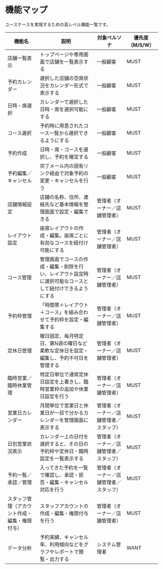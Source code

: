 # 機能マップ

ユースケースを実現するための高レベル機能一覧です。

| 機能名                                   | 説明                                                                                                          | 対象ペルソナ                                   | 優先度（M/S/W） |
|----------------------------------------|-------------------------------------------------------------------------------------------------------------|--------------------------------------------|--------------|
| 店舗一覧表示                               | トップページや専用画面で店舗を一覧表示する                                                                            | 一般顧客                                         | MUST         |
| 予約カレンダー                             | 選択した店舗の空席状況をカレンダー形式で表示する                                                                        | 一般顧客                                         | MUST         |
| 日時・席選択                              | カレンダーで選択した日時・席を選択可能にする                                                                        | 一般顧客                                         | MUST         |
| コース選択                                | 予約時に用意されたコース一覧から選択できるようにする                                                                     | 一般顧客                                         | MUST         |
| 予約作成                                | 日時・席・コースを選択し、予約を確定する                                                                              | 一般顧客                                         | MUST         |
| 予約編集／キャンセル                         | 完了メール内の固有リンク経由で対象予約の変更・キャンセルを行う                                                            | 一般顧客                                         | MUST         |
| 店舗情報設定                               | 店舗の名称、住所、連絡先など基本情報を管理画面で設定・編集できる                                                         | 管理者（オーナー／店舗管理者）                         | MUST         |
| レイアウト設定                             | 座席レイアウトの作成・編集。座席ごとに有効なコースを紐付け可能にする                                                        | 管理者（オーナー／店舗管理者）                         | MUST         |
| コース管理                                | 管理画面でコースの作成・編集・削除を行い、レイアウト設定時に選択可能なコースとして紐付けできるようにする                                | 管理者（オーナー／店舗管理者）                         | MUST         |
| 予約枠管理                                | 「時間帯＋レイアウト＋コース」を組み合わせて予約枠を設定・編集する                                             | 管理者（オーナー／店舗管理者）                         | MUST         |
| 定休日管理                                | 曜日固定、毎月特定日、第N週の曜日など柔軟な定休日を設定・編集し、予約不可日を管理する                                | 管理者（オーナー／店舗管理者）                         | MUST         |
| 臨時営業／臨時休業管理                       | 特定日単位で通常定休日設定を上書きし、臨時営業枠の追加や休業日設定を行う                                          | 管理者（オーナー／店舗管理者）                         | MUST         |
| 営業日カレンダー                            | 月間単位で営業日と休業日が一目で分かるカレンダーを管理画面に表示する                                                   | 管理者（オーナー／店舗管理者／スタッフ）                 | MUST         |
| 日別営業状況表示                            | カレンダー上の日付を選択すると、その日の予約枠や定休日・臨時設定を一覧表示する                                         | 管理者（オーナー／店舗管理者／スタッフ）                 | MUST         |
| 予約一覧／承認／管理                         | 入ってきた予約を一覧で確認し、承認・拒否・編集・キャンセル対応を行う                                                    | 管理者（オーナー／店舗管理者／スタッフ）                 | MUST         |
| スタッフ管理（アカウント作成・編集・権限付与）       | スタッフアカウントの作成・編集・権限付与を行う                                                                      | 管理者（オーナー／店舗管理者）                         | MUST         |
| データ分析                                | 予約実績、キャンセル率、利用傾向などをグラフやレポートで閲覧・出力する                                              | システム管理者                                       | WANT         |
